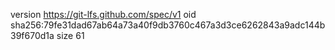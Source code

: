 version https://git-lfs.github.com/spec/v1
oid sha256:79fe31dad67ab64a73a40f9db3760c467a3d3ce6262843a9adc144b39f670d1a
size 61
